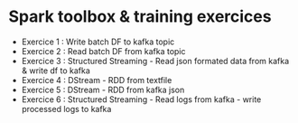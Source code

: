 # Spark toolbox & training exercices

* Exercice 1 : Write batch DF to kafka topic
* Exercice 2 : Read batch DF from kafka topic 
* Exercice 3 : Structured Streaming - Read json formated data from kafka & write df to kafka
* Exercice 4 : DStream - RDD from textfile
* Exercice 5 : DStream - RDD from kafka json 
* Exercice 6 : Structured Streaming - Read logs from kafka - write processed logs to kafka
